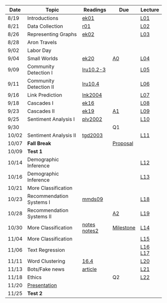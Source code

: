

| Date  | Topic                       | Readings                      | Due           | Lecture      |
| ----- |-----------------------------|-------------------------------|---------------|--------------|
| 8/19  | Introductions               |  [ek01](read/ek-01.pdf)       |               |[L01](lec/l01)|
| 8/21  | Data Collection             |  [r01](read/r-01.pdf)         |               |[L02](lec/l02)|
| 8/26  | Representing Graphs         |  [ek02](read/ek-02.pdf)       |               |[L03](lec/l03)|
| 8/28  | Aron Travels | | |
| 9/02  | Labor Day | | |
| 9/04  | Small Worlds                |  [ek20](read/ek-20.pdf)       | [A0](https://github.com/iit-cs579/assignments/tree/master/a0)               |[L04](lec/l04)|
| 9/09  | Community Detection I       |  [lru10.2-3](read/lru-10.pdf) |               |[L05](lec/l05)|
| 9/11  | Community Detection II      |  [lru10.4](read/lru-10.pdf)   |               |[L06](lec/l06)|
| 9/16  | Link Prediction             |  [lnk2004](read/lnk2004.pdf)  |               |[L07](lec/l07)|
| 9/18  | Cascades I                  |  [ek16](read/ek-16.pdf)       |               |[L08](lec/l08)|
| 9/23  | Cascades II                 |  [ek19](read/ek-19.pdf)       | [A1](https://github.com/iit-cs579/assignments/tree/master/a1)              |[L09](lec/l09)|
| 9/25  | Sentiment Analysis I        |  [plv2002](read/plv2002.pdf)  |               |[L10](lec/l10)|
| 9/30  |                             |                               | Q1            |              |
| 10/02 | Sentiment Analysis II       |  [tgd2003](read/tgd2003.pdf)  ||[L11](lec/l11)|
| 10/07 | **Fall Break**              |                               |            [Proposal](https://github.com/iit-cs579/assignments/tree/master/project)    |              |
| 10/09 | **Test 1**                  |                               |               |              |
| 10/14 | Demographic Inference       |                               |               |[L12](lec/l12)|
| 10/16 | Demographic Inference       |                               |               |[L13](lec/l13)|
| 10/21 | More Classification         |                               |               |              |
| 10/23 | Recommendation Systems I    |[mmds09](http://infolab.stanford.edu/~ullman/mmds/ch9.pdf) |  |[L18](lec/l18/) |
| 10/28 | Recommendation Systems II   |                               | [A2](https://github.com/iit-cs579/assignments/tree/master/a2) | [L19](lec/l19)| 
| 10/30 | More Classification         | [notes](/lec/l14/gd.pdf)  [notes2](/lec/l14/logistic.pdf)     |     [Milestone](https://github.com/iit-cs579/assignments/tree/master/project)            |[L14](lec/l14)|
| 11/04 | More Classification         |                               |               | [L15](lec/l15)  |
| 11/06 | Text Regression             |                               |               |  [L16](lec/l16) [L17](lec/l17) |  [A3](https://github.com/iit-cs579/assignments/tree/master/a3)               
| 11/11 | Word Clustering             | [16.4](http://nlp.stanford.edu/IR-book/pdf/16flat.pdf) |               |  [L20](lec/l20)       | 
| 11/13 | Bots/Fake news              | [article](https://science.sciencemag.org/content/359/6380/1146.full)                              |  | [L21](lec/l21) 
| 11/18 | Ethics              |                               |   Q2          |  [L22](lec/l22) | [A4](https://github.com/iit-cs579/assignments/tree/master/a4)   |
| 11/20 | [Presentation](https://github.com/iit-cs579/assignments/tree/master/project) |
| 11/25  | **Test 2** |
